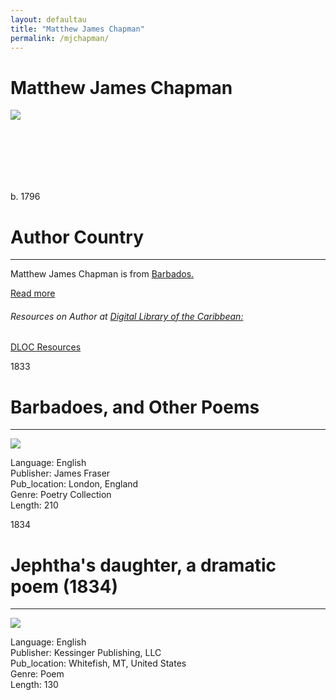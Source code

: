 ```yaml
---
layout: defaultau
title: "Matthew James Chapman"
permalink: /mjchapman/
---
```

<!-- partial:index.partial.html -->
<div class="content">
    <h1>Matthew James Chapman</h1>
    <div class="quote">
        <div><img src="https://t4.ftcdn.net/jpg/03/40/12/49/360_F_340124934_bz3pQTLrdFpH92ekknuaTHy8JuXgG7fi.jpg" class="logo"></div>
    </div>
    <div class="timeline">
        <div style="padding-bottom:100px;"></div>
        <div class="block">
            <div class="date right"><p class="right">b. 1796 </p></div>
            <div class="dot"></div>
            <div class="left first">
            <div class="author_country">
                <h1>Author Country</h1><hr>
          <div class="aclocation">  <p> Matthew James Chapman is from <a href="http://localhost:4000/12">Barbados.</a></p></div>
                <div class="acreadmore">  <a href="#" target="_blank">Read more</a></div>
            <div class="aclocation">  <h6>Resources on Author at <a href="https://dloc.com">Digital Library of the Caribbean:</a></h6></div> 
       <div class="dlocresources"><a href="https://www.dloc.com/AA00062339/00001/images" target="_blank">DLOC Resources</a></div>
            </div>
            </div>
        </div>
        <div class="block">
            <div class="date left"><p class="left">1833</p></div>
            <div class="dot"></div>
            <div class="right hide">
                <h1>Barbadoes, and Other Poems</h1><hr>
                <p><img src="https://books.google.dm/books/content?id=QhRhAAAAcAAJ&printsec=frontcover&img=1&zoom=1&edge=curl&imgtk=AFLRE72_26KBl_hJXy9km9Z6iLF6sJfsjb6YsgOCdzPlmv28rXmYwPE-tqIEnkChUNz2-6b1wlJmEMmAGujLPm2FUDZBPJmgilyUteTlygNaJzRfQjFvWD-sz6JxclAfcEIE82gbqp1i"></p>
                <p>
                Language: English <br/>
                Publisher: James Fraser<br/>
                Pub_location: London, England <br/>
                Genre: Poetry Collection <br/>
                Length: 210 <br/>              
                </p>
            </div>
        </div>
        <div class="block">
            <div class="date right"><p class="right">1834</p></div>
            <div class="dot"></div>
            <div class="left hide">
                <h1>Jephtha's daughter, a dramatic poem (1834)</h1><hr>
                <p><img src="https://m.media-amazon.com/images/I/51Zp64tilWL._SX331_BO1,204,203,200_.jpg"></p>
                <p>
                Language: English <br/>
                Publisher: Kessinger Publishing, LLC <br/>
                Pub_location: Whitefish, MT, United States <br/>
                Genre: Poem <br/>
                Length: 130 <br/>                   
                </p>
            </div>
        </div>
        </div>
  <!-- partial -->
<script src='https://cdnjs.cloudflare.com/ajax/libs/jquery/3.1.1/jquery.min.js'></script><script  src="{{ site.baseurl }}/assets/js/authorscript.js"></script>

